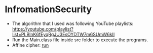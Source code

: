 # InfromationSecurity
+ The algorithm that I used was following YouTube playlists: https://youtube.com/playlist?list=PLBlnK6fEyqRgJU3EsOYDTW7m6SUmW6kII
+ Run the Main.class file inside src folder to execute the programs.
+ Affine cipher: [run](PhamQuocTien/Affline/src/main/Main.java)